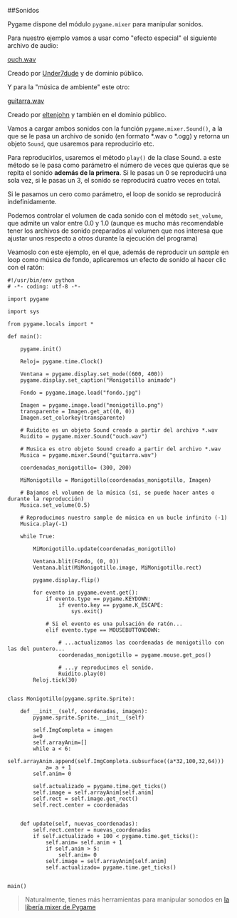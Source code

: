 ##Sonidos

Pygame dispone del módulo `pygame.mixer` para manipular sonidos.

Para nuestro ejemplo vamos a usar como "efecto especial" el siguiente archivo de audio:

[ouch.wav](../master/recursos/ouch.wav)

Creado por [Under7dude](http://www.freesound.org/people/Under7dude/) y de dominio público.

Y para la "música de ambiente" este otro:

[guitarra.wav](../master/recursos/guitarra.wav)

Creado por [eltenjohn](http://www.freesound.org/people/eltenjohn/) y también en el dominio público.

Vamos a cargar ambos sonidos con la función `pygame.mixer.Sound()`, a la que se le pasa un archivo de sonido (en formato *.wav o *.ogg) y retorna un objeto `Sound`, que usaremos para reproducirlo etc.

Para reproducirlos, usaremos el método `play()` de la clase Sound. a este método se le pasa como parámetro el número de veces que quieras que se repita el sonido **además de la primera**. Si le pasas un 0 se reproducirá una sola vez, si le pasas un 3, el sonido se reproducirá cuatro veces en total.

Si le pasamos un cero como parámetro, el loop de sonido se reproducirá indefinidamente.

Podemos controlar el volumen de cada sonido con el método `set_volume`, que admite un valor entre 0.0 y 1.0 (aunque es mucho más recomendable tener los archivos de sonido preparados al volumen que nos interesa que ajustar unos respecto a otros durante la ejecución del programa)

Veamoslo con este ejemplo, en el que, además de reproducir un *sample* en loop como música de fondo, aplicaremos un efecto de sonido al hacer clic con el ratón:

```
#!/usr/bin/env python
# -*- coding: utf-8 -*-

import pygame

import sys

from pygame.locals import *

def main():

    pygame.init()

    Reloj= pygame.time.Clock()

    Ventana = pygame.display.set_mode((600, 400))
    pygame.display.set_caption("Monigotillo animado")

    Fondo = pygame.image.load("fondo.jpg")

    Imagen = pygame.image.load("monigotillo.png")
    transparente = Imagen.get_at((0, 0))
    Imagen.set_colorkey(transparente)

    # Ruidito es un objeto Sound creado a partir del archivo *.wav
    Ruidito = pygame.mixer.Sound("ouch.wav")

    # Musica es otro objeto Sound creado a partir del archivo *.wav
    Musica = pygame.mixer.Sound("guitarra.wav")

    coordenadas_monigotillo= (300, 200)

    MiMonigotillo = Monigotillo(coordenadas_monigotillo, Imagen)

    # Bajamos el volumen de la música (sí, se puede hacer antes o durante la reproducción)
    Musica.set_volume(0.5)

    # Reproducimos nuestro sample de música en un bucle infinito (-1)
    Musica.play(-1)

    while True:

        MiMonigotillo.update(coordenadas_monigotillo)

        Ventana.blit(Fondo, (0, 0))
        Ventana.blit(MiMonigotillo.image, MiMonigotillo.rect)

        pygame.display.flip()

        for evento in pygame.event.get():
            if evento.type == pygame.KEYDOWN:
                if evento.key == pygame.K_ESCAPE:
                    sys.exit()

            # Si el evento es una pulsación de ratón...
            elif evento.type == MOUSEBUTTONDOWN:

                # ...actualizamos las coordenadas de monigotillo con las del puntero...
                coordenadas_monigotillo = pygame.mouse.get_pos()

                # ...y reproducimos el sonido.
                Ruidito.play(0)
        Reloj.tick(30)


class Monigotillo(pygame.sprite.Sprite):

    def __init__(self, coordenadas, imagen):
        pygame.sprite.Sprite.__init__(self)

        self.ImgCompleta = imagen
        a=0
        self.arrayAnim=[]
        while a < 6:
            self.arrayAnim.append(self.ImgCompleta.subsurface((a*32,100,32,64)))
            a= a + 1
        self.anim= 0

        self.actualizado = pygame.time.get_ticks()
        self.image = self.arrayAnim[self.anim]
        self.rect = self.image.get_rect()
        self.rect.center = coordenadas


    def update(self, nuevas_coordenadas):
        self.rect.center = nuevas_coordenadas
        if self.actualizado + 100 < pygame.time.get_ticks():
            self.anim= self.anim + 1
            if self.anim > 5:
                self.anim= 0
            self.image = self.arrayAnim[self.anim]
            self.actualizado= pygame.time.get_ticks()


main()

```

> Naturalmente, tienes más herramientas para manipular sonodos en [la libería mixer de Pygame](http://www.pygame.org/docs/ref/mixer.html) 
